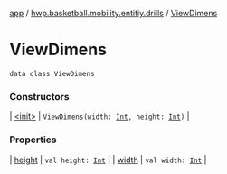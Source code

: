 [app](../../index.md) / [hwp.basketball.mobility.entitiy.drills](../index.md) / [ViewDimens](.)

# ViewDimens

`data class ViewDimens`

### Constructors

| [&lt;init&gt;](-init-.md) | `ViewDimens(width: `[`Int`](https://kotlinlang.org/api/latest/jvm/stdlib/kotlin/-int/index.html)`, height: `[`Int`](https://kotlinlang.org/api/latest/jvm/stdlib/kotlin/-int/index.html)`)` |

### Properties

| [height](height.md) | `val height: `[`Int`](https://kotlinlang.org/api/latest/jvm/stdlib/kotlin/-int/index.html) |
| [width](width.md) | `val width: `[`Int`](https://kotlinlang.org/api/latest/jvm/stdlib/kotlin/-int/index.html) |

